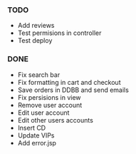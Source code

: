 ### TODO
- Add reviews
- Test permisions in controller
- Test deploy

### DONE
- Fix search bar
- Fix formatting in cart and checkout
- Save orders in DDBB and send emails
- Fix persisions in view
- Remove user account
- Edit user account
- Edit other users accounts
- Insert CD
- Update VIPs
- Add error.jsp